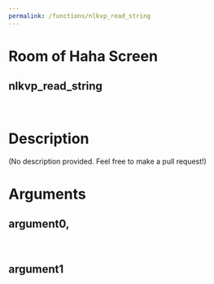 ```yaml
---
permalink: /functions/nlkvp_read_string
---
```

# Room of Haha Screen  
## nlkvp_read_string  
&nbsp;  
# Description  
(No description provided. Feel free to make a pull request!) 
&nbsp;  
# Arguments
## argument0, 

&nbsp;  
## argument1

&nbsp;  


